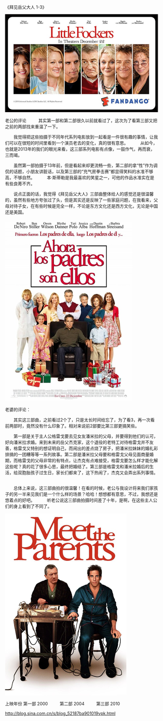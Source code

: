 《拜见岳父大人 1-3》

			
![](./img/52187ba9td9249e84bacf&690.jpg)

老公的评论
 
　　其实第一部和第二部很久以前就看过了，这次为了看第三部又把之前的两部找来重温了一下。
 

　　我觉得把这些拍摄于不同年代系列电影放到一起看是一件很有趣的事情，让我们可以在很短的时间里看到一个演员老去的变化，真的很有意思。
 
　　从如今，也就是2013年的我们的眼光来看，这三部系列电影有点像，一鼓作气，再而衰，三而竭。
 

　　虽然第一部拍摄于13年前，但是看起来却更流畅一些，第二部的拿“性”作为调侃的话题，小朋友讲脏话，以及第三部的“充气房拳击赛”都显得笑料的水准不够高，不够自然。
 
　　本·斯蒂勒是我最喜欢的笑星之一，可他的作品水准实在是有些良莠不齐。
 

　　说点正面的话，我觉得《拜见岳父大人》三部曲整体给人的感觉还是很温馨的，虽然有些地方夸张过了头，但是其实还是反映了一些家庭问题，在我看来，父母对待子女，在有些时候是完全一样，不论是东方文化还是西方文化，无论是中国还是美国。

![](./img/52187ba9td924a0bd2946&690.jpg)

老婆的评论：
 

　　其实这三部曲，之前看过2个了，只是太长时间给忘了，为了看3，再一次看前两部时，竟然没有什么印象了。相对来说前2部要比第三部更搞笑些。
 

　　第一部是关于主人公格雷戈要去见女友潘米拉的父母，并要得到他们的认可，好向潘米拉求婚。来到未来的岳父杰克家，这个退役的老特工对待格雷戈并不友善，格雷戈又特别的想证明自己，而闹出的差点烧了房子，把潘米拉妹妹的婚礼彩排搞的一团糟等等一系列故事。第二部是潘米拉父母要和格雷戈父母见面商量婚期，而格雷戈的父母非常的有特点，让杰克有点难接受，格雷戈要怎么样才能化解这些呢？真的花了很多心思，最终把婚结了。第三部是格雷戈和潘米拉婚后的生活，给双胞胎孩子过生日，家长们都来了，这下热闹了，杰克又会弄出系列事情。
 

　　总体上来说，这三部曲拍的很温馨！在看的时候，老公与我设计将来我们家孩子的另一半来见我们是一个什么样的场景？哈哈！想想都有意思，不过，我想还是悠着点的好吧。
 
　　听老公说这三部曲拍摄时间差了十年，是啊，在这些主人公们的身上看到了不同了。

![](./img/52187ba9t7c1d436cbb9e&690.jpg)


上映年份 第一部 2000
        
第二部 2004
        
第三部 2010							
		
http://blog.sina.com.cn/s/blog_52187ba901019vpk.html
